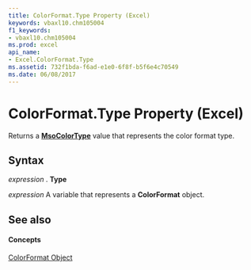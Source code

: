 ```yaml
---
title: ColorFormat.Type Property (Excel)
keywords: vbaxl10.chm105004
f1_keywords:
- vbaxl10.chm105004
ms.prod: excel
api_name:
- Excel.ColorFormat.Type
ms.assetid: 732f1bda-f6ad-e1e0-6f8f-b5f6e4c70549
ms.date: 06/08/2017
---
```



# ColorFormat.Type Property (Excel)

Returns a  **[MsoColorType](http://msdn.microsoft.com/library/d7dfbd4b-d3ac-6e08-b703-aaa1f69516dc%28Office.15%29.aspx)** value that represents the color format type.


## Syntax

 _expression_ . **Type**

 _expression_ A variable that represents a **ColorFormat** object.


## See also


#### Concepts


[ColorFormat Object](colorformat-object-excel.md)

